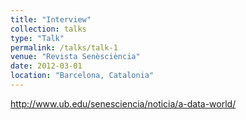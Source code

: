 ```yaml
---
title: "Interview"
collection: talks
type: "Talk"
permalink: /talks/talk-1
venue: "Revista Senèsciència"
date: 2012-03-01
location: "Barcelona, Catalonia"
---
```


http://www.ub.edu/senesciencia/noticia/a-data-world/
